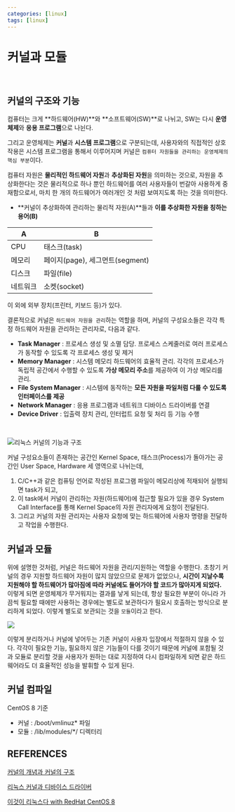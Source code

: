 ```yaml
---
categories: [linux]
tags: [linux]
---
```


# 커널과 모듈

<br/>

## 커널의 구조와 기능

컴퓨터는 크게 **하드웨어(HW)**와 **소프트웨어(SW)**로 나뉘고, SW는 다시 **운영체제**와 **응용 프로그램**으로 나뉜다.  

그리고 운영체제는 **커널**과 **시스템 프로그램**으로 구분되는데, 사용자와의 직접적인 상호작용은 시스템 프로그램을 통해서 이루어지며 커널은 `컴퓨터 자원들을 관리하는 운영체제의 핵심 부분`이다.  

컴퓨터 자원은 **물리적인 하드웨어 자원**과 **추상화된 자원**을 의미하는 것으로, 자원을 추상화한다는 것은 물리적으로 하나 뿐인 하드웨어를 여러 사용자들이 번갈아 사용하게 중재함으로서, 마치 한 개의 하드웨어가 여러개인 것 처럼 보여지도록 하는 것을 의미한다. <br/>

- **커널이 추상화하여 관리하는 물리적 자원(A)**들과 **이를 추상화한 자원을 칭하는 용어(B)**

A | B
--- | ---
CPU | 태스크(task)
메모리 | 페이지(page), 세그먼트(segment)
디스크 | 파일(file)
네트워크 | 소켓(socket)

이 외에 외부 장치(프린터, 키보드 등)가 있다.

결론적으로 커널은 `하드웨어 자원을 관리`하는 역할을 하며, 커널의 구성요소들은 각각 특정 하드웨어 자원을 관리하는 관리자로, 다음과 같다.
- **Task Manager** : 프로세스 생성 및 소멸 담당. 프로세스 스케줄러로 여러 프로세스가 동작할 수 있도록 각 프로세스 생성 및 제거
- **Memory Manager** : 시스템 메모리 하드웨어의 효율적 관리. 각각의 프로세스가 독립적 공간에서 수행할 수 있도록 **가상 메모리 주소**를 제공하여 이 가상 메모리를 관리.
- **File System Manager** : 시스템에 동작하는 **모든 자원을 파일처럼 다룰 수 있도록 인터페이스를 제공**
- **Network Manager** : 응용 프로그램과 네트워크 디바이스 드라이버를 연결
- **Device Driver** : 입출력 장치 관리, 인터럽트 요청 및 처리 등 기능 수행

<br/>

![리눅스 커널의 기능과 구조](../../assets/img/linux_kernel.png)


커널 구성요소들이 존재하는 공간인 Kernel Space,
태스크(Process)가 돌아가는 공간인 User Space,
Hardware 세 영역으로 나뉘는데, 

1. C/C++과 같은 컴퓨팅 언어로 작성된 프로그램 파일이 메모리상에 적재되어 실행되면 task가 되고,  
2. 이 task에서 커널이 관리하는 자원(하드웨어)에 접근할 필요가 있을 경우 System Call Interface를 통해 Kernel Space의 자원 관리자에게 요청이 전달된다.
3. 그리고 커널의 자원 관리자는 사용자 요청에 맞는 하드웨어에 사용자 명령을 전달하고 작업을 수행한다.



## 커널과 모듈  

위에 설명한 것처럼, 커널은 하드웨어 자원을 관리/지원하는 역할을 수행한다. 초창기 커널의 경우 지원할 하드웨어 자원이 많지 않았으므로 문제가 없었으나, **시간이 지날수록 지원해야 할 하드웨어가 많아짐에 따라 커널에도 들어가야 할 코드가 많아지게 되었다.** 이렇게 되면 운영체제가 무거워지는 결과를 낳게 되는데, 항상 필요한 부분이 아니라 가끔씩 필요할 때에만 사용하는 경우에는 별도로 보관하다가 필요시 호출하는 방식으로 분리하게 되었다. 이렇게 별도로 보관되는 것을 `모듈`이라고 한다.

![](../../assets/img/linux_modules_kenel.png)

이렇게 분리하거나 커널에 넣어두는 기존 커널이 사용자 입장에서 적절하지 않을 수 있다. 각각이 필요한 기능, 필요하지 않은 기능들이 다를 것이기 때문에 커널에 포함될 것과 모듈로 분리할 것을 사용자가 원하는 대로 지정하여 다시 컴파일하게 되면 같은 하드웨어라도 더 효율적인 성능을 발휘할 수 있게 된다.


## 커널 컴파일  

CentOS 8 기준

 - 커널 : /boot/vmlinuz* 파일
 - 모듈 : /lib/modules/*/ 디렉터리


## REFERENCES

[커널의 개념과 커널의 구조](https://5equal0.tistory.com/entry/Linux-Kernel-%EC%BB%A4%EB%84%90%EC%9D%98-%EA%B0%9C%EB%85%90%EA%B3%BC-%EC%BB%A4%EB%84%90%EC%9D%98-%EA%B5%AC%EC%A1%B0)

[리눅스 커널과 디바이스 드라이버](https://cheonee.tistory.com/entry/%EB%A6%AC%EB%88%85%EC%8A%A4-%EC%BB%A4%EB%84%90%EA%B3%BC-%EB%94%94%EB%B0%94%EC%9D%B4%EC%8A%A4-%EB%93%9C%EB%9D%BC%EC%9D%B4%EB%B2%84)

[이것이 리눅스다 with RedHat CentOS 8](http://www.yes24.com/Product/Goods/89769181)